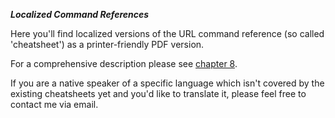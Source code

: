 ***Localized Command References***

Here you'll find localized versions of the URL command reference (so called 'cheatsheet') as a printer-friendly PDF version.  
  
For a comprehensive description please see [chapter 8](https://1coderookie.github.io/BSB-LPB-LAN_EN/chap08.html).  
  
If you are a native speaker of a specific language which isn't covered by the existing cheatsheets yet and you'd like to translate it, please feel free to contact me via email.
